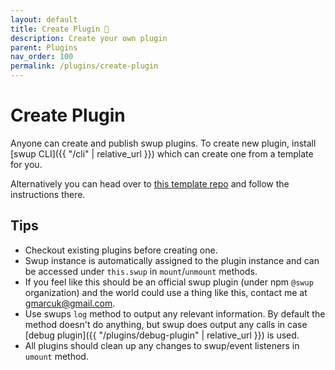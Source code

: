 ```yaml
---
layout: default
title: Create Plugin 🎉
description: Create your own plugin
parent: Plugins
nav_order: 100
permalink: /plugins/create-plugin
---
```


# Create Plugin
Anyone can create and publish swup plugins. 
To create new plugin, install [swup CLI]({{ "/cli" | relative_url }}) which can create one from a template for you. 
 
Alternatively you can head over to [this template repo](https://github.com/swup/plugin-template) and follow the instructions there. 

## Tips
- Checkout existing plugins before creating one.
- Swup instance is automatically assigned to the plugin instance and can be accessed under `this.swup` in `mount`/`unmount` methods.
- If you feel like this should be an official swup plugin (under npm `@swup` organization) and the world could use a thing like this, contact me at gmarcuk@gmail.com.
- Use swups `log` method to output any relevant information. By default the method doesn't do anything, but swup does output any calls in case [debug plugin]({{ "/plugins/debug-plugin" | relative_url }}) is used.
- All plugins should clean up any changes to swup/event listeners in `umount` method.
